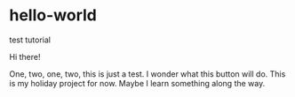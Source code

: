 # hello-world
test tutorial

Hi there!

One, two, one, two, this is just a test. I wonder what this button will do.
This is my holiday project for now. Maybe I learn something along the way.


